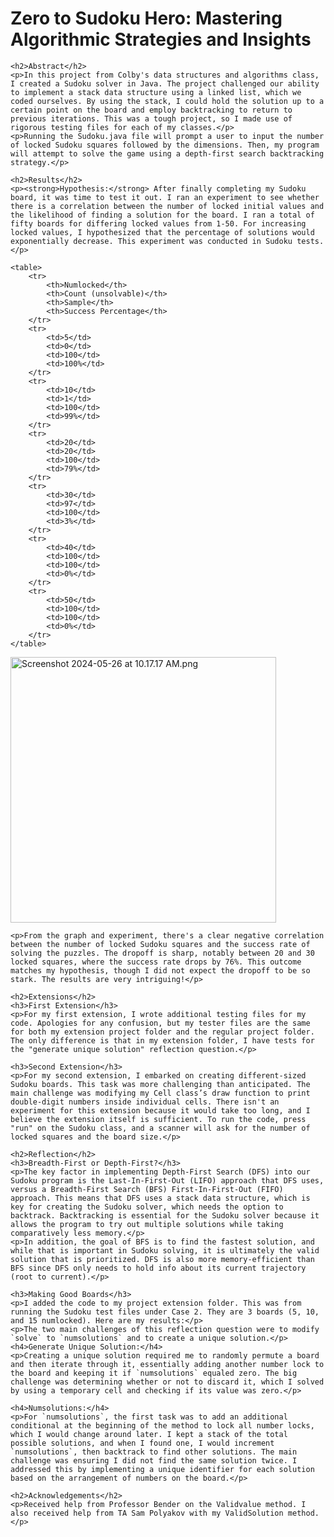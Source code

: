 <html>
<head>
    <title>Zero to Sudoku Hero: Mastering Algorithmic Strategies and Insights</title>
</head>
<body>
    <h1>Zero to Sudoku Hero: Mastering Algorithmic Strategies and Insights</h1>
    
    <h2>Abstract</h2>
    <p>In this project from Colby's data structures and algorithms class, I created a Sudoku solver in Java. The project challenged our ability to implement a stack data structure using a linked list, which we coded ourselves. By using the stack, I could hold the solution up to a certain point on the board and employ backtracking to return to previous iterations. This was a tough project, so I made use of rigorous testing files for each of my classes.</p>
    <p>Running the Sudoku.java file will prompt a user to input the number of locked Sudoku squares followed by the dimensions. Then, my program will attempt to solve the game using a depth-first search backtracking strategy.</p>
    
    <h2>Results</h2>
    <p><strong>Hypothesis:</strong> After finally completing my Sudoku board, it was time to test it out. I ran an experiment to see whether there is a correlation between the number of locked initial values and the likelihood of finding a solution for the board. I ran a total of fifty boards for differing locked values from 1-50. For increasing locked values, I hypothesized that the percentage of solutions would exponentially decrease. This experiment was conducted in Sudoku tests.</p>
    
    <table>
        <tr>
            <th>Numlocked</th>
            <th>Count (unsolvable)</th>
            <th>Sample</th>
            <th>Success Percentage</th>
        </tr>
        <tr>
            <td>5</td>
            <td>0</td>
            <td>100</td>
            <td>100%</td>
        </tr>
        <tr>
            <td>10</td>
            <td>1</td>
            <td>100</td>
            <td>99%</td>
        </tr>
        <tr>
            <td>20</td>
            <td>20</td>
            <td>100</td>
            <td>79%</td>
        </tr>
        <tr>
            <td>30</td>
            <td>97</td>
            <td>100</td>
            <td>3%</td>
        </tr>
        <tr>
            <td>40</td>
            <td>100</td>
            <td>100</td>
            <td>0%</td>
        </tr>
        <tr>
            <td>50</td>
            <td>100</td>
            <td>100</td>
            <td>0%</td>
        </tr>
    </table>
<img width="425" alt="Screenshot 2024-05-26 at 10.17.17 AM.png" src="https://github.com/philipaidanbooth/Sudoku/assets/140553270/9e098940-982a-4ddf-ba5f-e4c632d3b89d">

    <p>From the graph and experiment, there's a clear negative correlation between the number of locked Sudoku squares and the success rate of solving the puzzles. The dropoff is sharp, notably between 20 and 30 locked squares, where the success rate drops by 76%. This outcome matches my hypothesis, though I did not expect the dropoff to be so stark. The results are very intriguing!</p>
    
    <h2>Extensions</h2>
    <h3>First Extension</h3>
    <p>For my first extension, I wrote additional testing files for my code. Apologies for any confusion, but my tester files are the same for both my extension project folder and the regular project folder. The only difference is that in my extension folder, I have tests for the "generate unique solution" reflection question.</p>
    
    <h3>Second Extension</h3>
    <p>For my second extension, I embarked on creating different-sized Sudoku boards. This task was more challenging than anticipated. The main challenge was modifying my Cell class’s draw function to print double-digit numbers inside individual cells. There isn't an experiment for this extension because it would take too long, and I believe the extension itself is sufficient. To run the code, press "run" on the Sudoku class, and a scanner will ask for the number of locked squares and the board size.</p>
    
    <h2>Reflection</h2>
    <h3>Breadth-First or Depth-First?</h3>
    <p>The key factor in implementing Depth-First Search (DFS) into our Sudoku program is the Last-In-First-Out (LIFO) approach that DFS uses, versus a Breadth-First Search (BFS) First-In-First-Out (FIFO) approach. This means that DFS uses a stack data structure, which is key for creating the Sudoku solver, which needs the option to backtrack. Backtracking is essential for the Sudoku solver because it allows the program to try out multiple solutions while taking comparatively less memory.</p>
    <p>In addition, the goal of BFS is to find the fastest solution, and while that is important in Sudoku solving, it is ultimately the valid solution that is prioritized. DFS is also more memory-efficient than BFS since DFS only needs to hold info about its current trajectory (root to current).</p>
    
    <h3>Making Good Boards</h3>
    <p>I added the code to my project extension folder. This was from running the Sudoku test files under Case 2. They are 3 boards (5, 10, and 15 numlocked). Here are my results:</p>
    <p>The two main challenges of this reflection question were to modify `solve` to `numsolutions` and to create a unique solution.</p>
    <h4>Generate Unique Solution:</h4>
    <p>Creating a unique solution required me to randomly permute a board and then iterate through it, essentially adding another number lock to the board and keeping it if `numsolutions` equaled zero. The big challenge was determining whether or not to discard it, which I solved by using a temporary cell and checking if its value was zero.</p>
    
    <h4>Numsolutions:</h4>
    <p>For `numsolutions`, the first task was to add an additional conditional at the beginning of the method to lock all number locks, which I would change around later. I kept a stack of the total possible solutions, and when I found one, I would increment `numsolutions`, then backtrack to find other solutions. The main challenge was ensuring I did not find the same solution twice. I addressed this by implementing a unique identifier for each solution based on the arrangement of numbers on the board.</p>
    
    <h2>Acknowledgements</h2>
    <p>Received help from Professor Bender on the Validvalue method. I also received help from TA Sam Polyakov with my ValidSolution method.</p>
</body>
</html>
